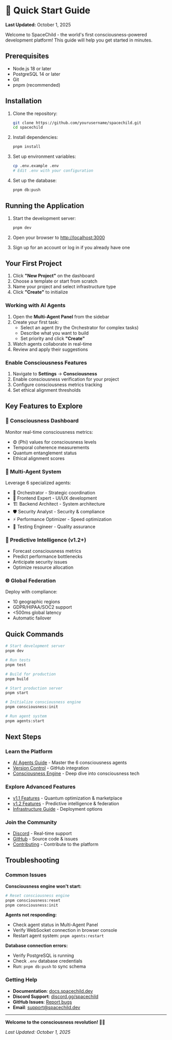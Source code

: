 # 🚀 Quick Start Guide

**Last Updated:** October 1, 2025

Welcome to SpaceChild - the world's first consciousness-powered development platform! This guide will help you get started in minutes.

## Prerequisites

- Node.js 18 or later
- PostgreSQL 14 or later
- Git
- pnpm (recommended)

## Installation

1. Clone the repository:
   ```bash
   git clone https://github.com/yourusername/spacechild.git
   cd spacechild
   ```

2. Install dependencies:
   ```bash
   pnpm install
   ```

3. Set up environment variables:
   ```bash
   cp .env.example .env
   # Edit .env with your configuration
   ```

4. Set up the database:
   ```bash
   pnpm db:push
   ```

## Running the Application

1. Start the development server:
   ```bash
   pnpm dev
   ```

2. Open your browser to [http://localhost:3000](http://localhost:3000)

3. Sign up for an account or log in if you already have one

## Your First Project

1. Click **"New Project"** on the dashboard
2. Choose a template or start from scratch
3. Name your project and select infrastructure type
4. Click **"Create"** to initialize

### Working with AI Agents

1. Open the **Multi-Agent Panel** from the sidebar
2. Create your first task:
   - Select an agent (try the Orchestrator for complex tasks)
   - Describe what you want to build
   - Set priority and click **"Create"**
3. Watch agents collaborate in real-time
4. Review and apply their suggestions

### Enable Consciousness Features

1. Navigate to **Settings** → **Consciousness**
2. Enable consciousness verification for your project
3. Configure consciousness metrics tracking
4. Set ethical alignment thresholds

## Key Features to Explore

### 🧠 Consciousness Dashboard
Monitor real-time consciousness metrics:
- Φ (Phi) values for consciousness levels
- Temporal coherence measurements
- Quantum entanglement status
- Ethical alignment scores

### 🤖 Multi-Agent System
Leverage 6 specialized agents:
- 🎯 Orchestrator - Strategic coordination
- 🎨 Frontend Expert - UI/UX development
- 🏗️ Backend Architect - System architecture
- 🛡️ Security Analyst - Security & compliance
- ⚡ Performance Optimizer - Speed optimization
- 🧪 Testing Engineer - Quality assurance

### 🔮 Predictive Intelligence (v1.2+)
- Forecast consciousness metrics
- Predict performance bottlenecks
- Anticipate security issues
- Optimize resource allocation

### 🌐 Global Federation
Deploy with compliance:
- 10 geographic regions
- GDPR/HIPAA/SOC2 support
- <500ms global latency
- Automatic failover

## Quick Commands

```bash
# Start development server
pnpm dev

# Run tests
pnpm test

# Build for production
pnpm build

# Start production server
pnpm start

# Initialize consciousness engine
pnpm consciousness:init

# Run agent system
pnpm agents:start
```

## Next Steps

### Learn the Platform
- [AI Agents Guide](../user-guide/ai-agents.md) - Master the 6 consciousness agents
- [Version Control](../user-guide/version-control.md) - GitHub integration
- [Consciousness Engine](../consciousness/consciousness-engine.md) - Deep dive into consciousness tech

### Explore Advanced Features
- [v1.1 Features](../features/v1.1-features.md) - Quantum optimization & marketplace
- [v1.2 Features](../features/v1.2-features.md) - Predictive intelligence & federation
- [Infrastructure Guide](../features/infrastructure-guide.md) - Deployment options

### Join the Community
- [Discord](https://discord.gg/spacechild) - Real-time support
- [GitHub](https://github.com/spacechild/spacechild) - Source code & issues
- [Contributing](../about/contributing.md) - Contribute to the platform

## Troubleshooting

### Common Issues

**Consciousness engine won't start:**
```bash
# Reset consciousness engine
pnpm consciousness:reset
pnpm consciousness:init
```

**Agents not responding:**
- Check agent status in Multi-Agent Panel
- Verify WebSocket connection in browser console
- Restart agent system: `pnpm agents:restart`

**Database connection errors:**
- Verify PostgreSQL is running
- Check `.env` database credentials
- Run: `pnpm db:push` to sync schema

### Getting Help
- **Documentation**: [docs.spacechild.dev](https://docs.spacechild.dev)
- **Discord Support**: [discord.gg/spacechild](https://discord.gg/spacechild)
- **GitHub Issues**: [Report bugs](https://github.com/spacechild/spacechild/issues)
- **Email**: support@spacechild.dev

---

**Welcome to the consciousness revolution! 🧠✨**

*Last Updated: October 1, 2025*
